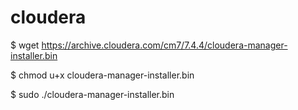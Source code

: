 # cloudera
$ wget https://archive.cloudera.com/cm7/7.4.4/cloudera-manager-installer.bin

$ chmod u+x cloudera-manager-installer.bin
 

$ sudo ./cloudera-manager-installer.bin